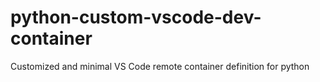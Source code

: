 # python-custom-vscode-dev-container
Customized and minimal VS Code remote container definition for python

